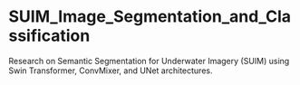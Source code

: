# SUIM_Image_Segmentation_and_Classification
Research on Semantic Segmentation for Underwater Imagery (SUIM) using Swin Transformer, ConvMixer, and UNet architectures.
